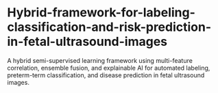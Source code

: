 # Hybrid-framework-for-labeling-classification-and-risk-prediction-in-fetal-ultrasound-images
A hybrid semi-supervised learning framework using multi-feature correlation, ensemble fusion, and explainable AI for automated labeling, preterm-term classification, and disease prediction in fetal ultrasound images.

